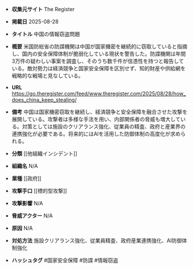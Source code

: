 - **収集元サイト**
The Register

- **掲載日**
2025-08-28

- **タイトル**
中国の情報窃盗問題

- **概要**
米国防総省の防諜機関は中国が国家機密を継続的に窃取していると指摘し、国内の安全保障体制が脆弱化している現状を警告した。防諜機関は年間3万件の疑わしい事案を調査し、そのうち数千件が信憑性を持つと報告している。敵対勢力は経済競争と国家安全保障を区別せず、知的財産や供給網を戦略的な戦場と見なしている。

- **URL**
https://go.theregister.com/feed/www.theregister.com/2025/08/28/how_does_china_keep_stealing/

- **備考**
中国は国家機密窃取を継続し、経済競争と安全保障を融合させた攻撃を展開している。攻撃者は多様な手法を用い、内部関係者の脅威も増大している。対策としては施設のクリアランス強化、従業員の精査、政府と産業界の連携強化が必要である。将来的にはAIを活用した防御体制の高度化が求められる。

- **分類**
[[他組織インシデント]]

- **組織名**
N/A

- **業種**
[[政府]]

- **攻撃手口**
[[標的型攻撃]]

- **攻撃影響**
N/A

- **脅威アクター**
N/A

- **原因**
N/A

- **対処方法**
施設クリアランス強化、従業員精査、政府産業連携強化、AI防御体制強化

- **ハッシュタグ**
#国家安全保障 #防諜 #情報窃盗
